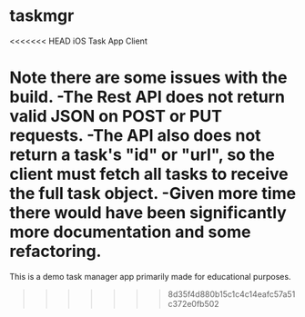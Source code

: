 taskmgr
=======

<<<<<<< HEAD
iOS Task App Client

Note there are some issues with the build. 
-The Rest API does not return valid JSON on POST or PUT requests. 
-The API also does not return a task's "id" or "url", so the client must fetch all tasks to receive the full task object.
-Given more time there would have been significantly more documentation and some refactoring.
=======
This is a demo task manager app primarily made for educational purposes.
>>>>>>> 8d35f4d880b15c1c4c14eafc57a51c372e0fb502
